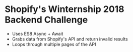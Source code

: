 # Shopify's Winternship 2018 Backend Challenge
- Uses ES8 Async + Await
- Grabs data from Shopify's API and return invalid results
- Loops through multiple pages of the API
